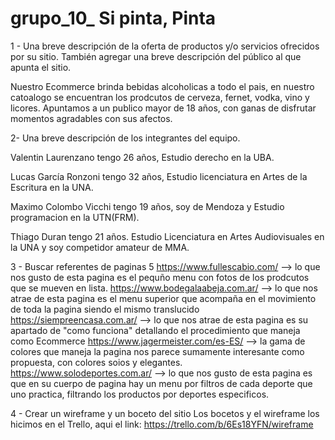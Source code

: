 # grupo_10_ Si pinta, Pinta
1 - Una breve descripción de la oferta de productos y/o servicios ofrecidos por su
sitio. También agregar una breve descripción del público al que apunta el sitio. 

Nuestro Ecommerce brinda bebidas alcoholicas a todo el pais, en nuestro catoalogo se encuentran los prodcutos de cerveza, fernet, vodka, vino y licores. Apuntamos a un publico mayor de 18 años, con ganas de disfrutar momentos agradables con sus afectos. 

2- Una breve descripción de los integrantes del equipo.
 
 Valentin Laurenzano tengo 26 años, Estudio derecho en la UBA. 
 
 Lucas García Ronzoni tengo 32 años, Estudio licenciatura en Artes de la Escritura en la UNA.
 
 Maximo Colombo Vicchi tengo 19 años, soy de Mendoza y Estudio programacion en la UTN(FRM).
 
 Thiago Duran tengo 21 años. Estudio Licenciatura en Artes Audiovisuales en la UNA y soy competidor amateur de MMA. 
 
 3 - Buscar referentes de paginas 5 
 https://www.fullescabio.com/ --> lo que nos gusto de esta pagina es el pequño menu con fotos de los prodcutos que se mueven en lista.
 https://www.bodegalaabeja.com.ar/ --> lo que nos atrae de esta pagina es el menu superior que acompaña en el movimiento de toda la pagina siendo el mismo translucido
 https://siempreencasa.com.ar/ --> lo que nos atrae de esta pagina es su apartado de "como funciona" detallando el procedimiento que maneja como Ecommerce
 https://www.jagermeister.com/es-ES/ --> la gama de colores que maneja la pagina nos parece sumamente interesante como propuesta, con colores soios y elegantes.
 https://www.solodeportes.com.ar/ --> lo que nos gusto de esta pagina es que en su cuerpo de pagina hay un menu por filtros de cada deporte que uno practica, filtrando los productos por deportes especificos.
 
 4 - Crear un wireframe y un boceto del sitio
Los bocetos y el wireframe los hicimos en el Trello, aqui el link: https://trello.com/b/6Es18YFN/wireframe
